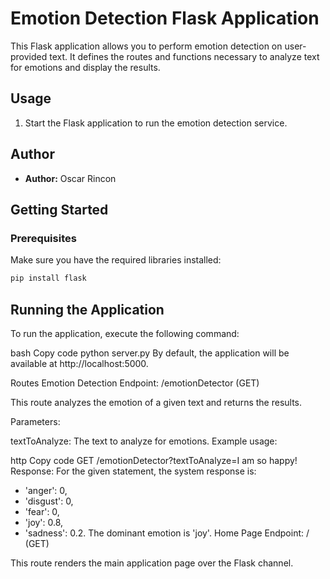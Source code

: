 # Emotion Detection Flask Application

This Flask application allows you to perform emotion detection on user-provided text. It defines the routes and functions necessary to analyze text for emotions and display the results.

## Usage

1. Start the Flask application to run the emotion detection service.

## Author

- **Author:** Oscar Rincon

## Getting Started

### Prerequisites

Make sure you have the required libraries installed:

```bash
pip install flask
```

## Running the Application
To run the application, execute the following command:

bash
Copy code
python server.py
By default, the application will be available at http://localhost:5000.

Routes
Emotion Detection
Endpoint: /emotionDetector (GET)

This route analyzes the emotion of a given text and returns the results.

Parameters:

textToAnalyze: The text to analyze for emotions.
Example usage:

http
Copy code
GET /emotionDetector?textToAnalyze=I am so happy!
Response:
For the given statement, the system response is:
- 'anger': 0,
- 'disgust': 0,
- 'fear': 0,
- 'joy': 0.8,
- 'sadness': 0.2.
The dominant emotion is 'joy'.
Home Page
Endpoint: / (GET)

This route renders the main application page over the Flask channel.

